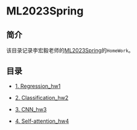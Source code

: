 # ML2023Spring

## 简介

该目录记录李宏毅老师的[ML2023Spring](https://speech.ee.ntu.edu.tw/~hylee/ml/2023-spring.php)的`HomeWork`。

## 目录

* [1. Regression_hw1](./hw1)

* [2. Classification_hw2]()

* [3. CNN_hw3]()

* [4. Self-attention_hw4]()